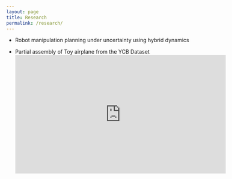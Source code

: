 ```yaml
---
layout: page
title: Research
permalink: /research/
---
```

<div class="toc">
  <ul class="texts">  
    <li class="text-title">
      <p> Robot manipulation planning under uncertainty using hybrid dynamics </p>
      	<li> Partial assembly of Toy airplane from the YCB Dataset
      	</li> 
     	 <iframe width="560" height="315" src="https://www.youtube.com/embed/IMLakQdTi6c" frameborder="0" allowfullscreen></iframe>
    </li>
  </ul>
</div>